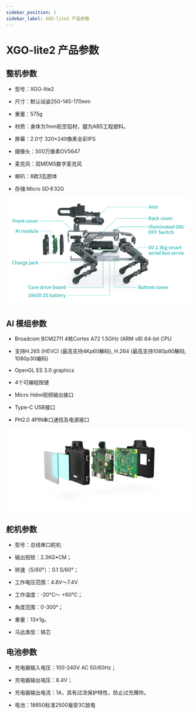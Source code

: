 ```yaml
---
sidebar_position: 1
sidebar_label: XGO-lite2 产品参数
---
```


# XGO-lite2 产品参数

## 整机参数

- 型号：XGO-lite2

- 尺寸：默认站姿250-145-170mm

- 重量：575g

- 材质：身体为1mm航空铝材，腿为ABS工程塑料。

- 屏幕：2.0寸 320*240像素全彩IPS

- 摄像头：500万像素OV5647

- 麦克风：双MEMS数字麦克风

- 喇叭：8欧3瓦腔体

- 存储:Micro SD卡32G

![](./../images/cm4-xgo-products-01.png)

## AI 模组参数

- Broadcom BCM2711 4核Cortex A72 1.5GHz (ARM v8) 64-bit CPU

- 支持H.265 (HEVC) (最高支持4Kp60解码), H.264 (最高支持1080p60解码, 1080p30编码)

- OpenGL ES 3.0 graphics

- 4个可编程按键

- Micro Hdmi视频输出接口

- Type-C USB接口

- PH2.0 4PIN串口通信及电源接口

![](./../images/cm4-xgo-index-03.png)


## 舵机参数

- 型号：总线串口舵机


- 输出扭矩：2.3KG•CM；

- 转速（S/60°）：0.1 S/60°；

- 工作电压范围：4.8V～7.4V

- 工作温度：-20℃～ +60℃；

- 角度范围：0-300°；

- 重量：13±1g。

- 马达类型：铁芯


## 电池参数

- 充电器输入电压：100-240V AC 50/60Hz；

- 充电器输出电压：8.4V；

- 充电器输出电流：1A，具有过流保护特性，防止过充爆炸。

- 电池：18650标准2500毫安3C放电
